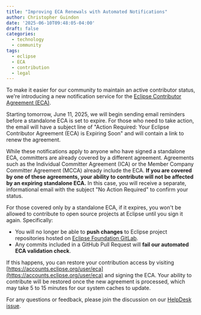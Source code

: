 ```yaml
---
title: "Improving ECA Renewals with Automated Notifications"
author: Christopher Guindon
date: '2025-06-10T09:48:05-04:00'
draft: false
categories:
  - technology
  - community
tags:
  - eclipse
  - ECA
  - contribution
  - legal
---
```


To make it easier for our community to maintain an active contributor status, we're introducing a new notification service for the [Eclipse Contributor Agreement (ECA)](https://www.eclipse.org/legal/eca/).

Starting tomorrow, June 11, 2025, we will begin sending email reminders before a standalone ECA is set to expire. For those who need to take action, the email will have a subject line of "Action Required: Your Eclipse Contributor Agreement (ECA) is Expiring Soon" and will contain a link to renew the agreement.

While these notifications apply to anyone who have signed a standalone ECA, committers are already covered by a different agreement. Agreements such as the Individual Committer Agreement (ICA) or the Member Company Committer Agreement (MCCA) already include the ECA. **If you are covered by one of these agreements, your ability to contribute will not be affected by an expiring standalone ECA.** In this case, you will receive a separate, informational email with the subject "No Action Required" to confirm your status.

For those covered only by a standalone ECA, if it expires, you won't be allowed to contribute to open source projects at Eclipse until you sign it again. Specifically:

* You will no longer be able to **push changes** to Eclipse project repositories hosted on [Eclipse Foundation GitLab](https://gitlab.eclipse.org/eclipse).
* Any commits included in a GitHub Pull Request will **fail our automated ECA validation check**.

If this happens, you can restore your contribution access by visiting [https://accounts.eclipse.org/user/eca](https://accounts.eclipse.org/user/eca) and signing the ECA. Your ability to contribute will be restored once the new agreement is processed, which may take 5 to 15 minutes for our system caches to update.

For any questions or feedback, please join the discussion on our [HelpDesk issue](https://gitlab.eclipse.org/eclipsefdn/helpdesk/-/issues/6222).